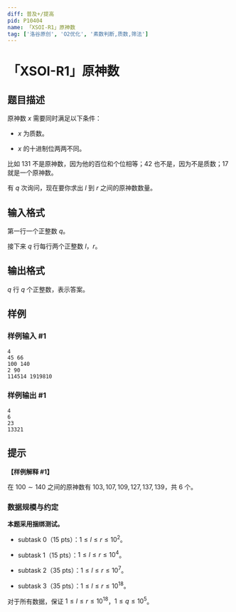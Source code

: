 ```yaml
---
diff: 普及+/提高
pid: P10404
name: 「XSOI-R1」原神数
tag: ['洛谷原创', 'O2优化', '素数判断,质数,筛法']
---
```

# 「XSOI-R1」原神数
## 题目描述

原神数 $x$ 需要同时满足以下条件：

- $x$ 为质数。

- $x$ 的十进制位两两不同。

比如 $131$ 不是原神数，因为他的百位和个位相等；$42$ 也不是，因为不是质数；$17$ 就是一个原神数。

有 $q$ 次询问，现在要你求出 $l$ 到 $r$ 之间的原神数数量。
## 输入格式

第一行一个正整数 $q$。

接下来 $q$ 行每行两个正整数 $l$，$r$。
## 输出格式

$q$ 行 $q$ 个正整数，表示答案。
## 样例

### 样例输入 #1
```
4
45 66
100 140
2 90
114514 1919810
```
### 样例输出 #1
```
4
6
23
13321
```
## 提示

**【样例解释 #1】**

在 $100 \sim 140$ 之间的原神数有 $103,107,109,127,137,139$，共 $6$ 个。

### 数据规模与约定

**本题采用捆绑测试。**

- subtask 0（15 pts）：$1 \le l \le r \le 10^2$。

- subtask 1（15 pts）：$1 \le l \le r \le 10^4$。

- subtask 2（35 pts）：$1 \le l \le r \le 10^7$。

- subtask 3（35 pts）：$1 \le l \le r \le 10^{18}$。

对于所有数据，保证 $1 \leq l \leq r \leq 10^{18}$，$1 \leq q\leq 10^5$。

